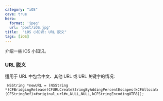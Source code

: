 ```yaml
---
category: "iOS"
cave: true
hero:
  format: 'jpeg'
  url: 'post/iOS.jpg'
title:  "iOS 小知识: URL 脱义"
tags: [iOS]
---
```

介绍一些 iOS 小知识。

### URL 脱义

适用于 URL 中包含中文、其他 URL 或 URL 关键字的情况:

```objc
 NSString *newURL = (NSString *)CFBridgingRelease(CFURLCreateStringByAddingPercentEscapes(kCFAllocatorDefault,(CFStringRef)<#original_url#>,NULL,NULL,kCFStringEncodingUTF8));
```




